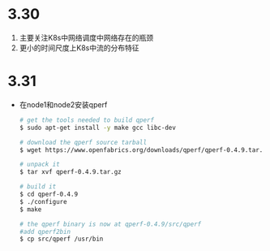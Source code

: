 # 3.30

1. 主要关注K8s中网络调度中网络存在的瓶颈
2. 更小的时间尺度上K8s中流的分布特征

# 3.31

* 在node1和node2安装qperf

  ```bash
  # get the tools needed to build qperf
  $ sudo apt-get install -y make gcc libc-dev
  
  # download the qperf source tarball
  $ wget https://www.openfabrics.org/downloads/qperf/qperf-0.4.9.tar.gz
  
  # unpack it
  $ tar xvf qperf-0.4.9.tar.gz
  
  # build it
  $ cd qperf-0.4.9
  $ ./configure
  $ make
  
  # the qperf binary is now at qperf-0.4.9/src/qperf
  #add qperf2bin
  $ cp src/qperf /usr/bin
  ```

  

